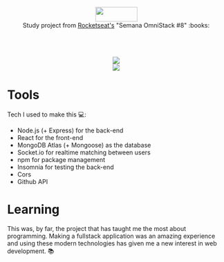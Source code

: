 <p align="center">
  <img width="97" height="34" src="https://66.media.tumblr.com/9de44e026f29cdcd35dfe47bdb897de4/c92047dda5e6f1a9-7d/s540x810/10bba75f99e4c4ba5a1c833a842ce16ffb8792da.png"><br>
  Study project from <a href="https://rocketseat.com.br/">Rocketseat's</a> "Semana OmniStack #8" :books:
  <br><br>
  <p align="center"> 
    <br><br>
    <img src="https://66.media.tumblr.com/a1d78f5dd15a5bd48ac6f969bc01b628/a9dee969f1584170-b7/s1280x1920/bfe546c65ea168ed2444d888187acb7e78de4536.png"><br>
    <img src="https://66.media.tumblr.com/d3209d62ea9ce45f120e71ac1e78dd6f/a9dee969f1584170-2a/s1280x1920/b84e1a7b48807172807b758086ac13fd49fa6f45.png">
</p>
</p>

# Tools
Tech I used to make this :computer::
- Node.js (+ Express) for the back-end
- React for the front-end
- MongoDB Atlas (+ Mongoose) as the database
- Socket.io for realtime matching between users
- npm for package management
- Insomnia for testing the back-end
- Cors
- Github API

# Learning
This was, by far, the project that has taught me the most about programming. Making a fullstack application was an amazing experience
and using these modern technologies has given me a new interest in web development. :books:

